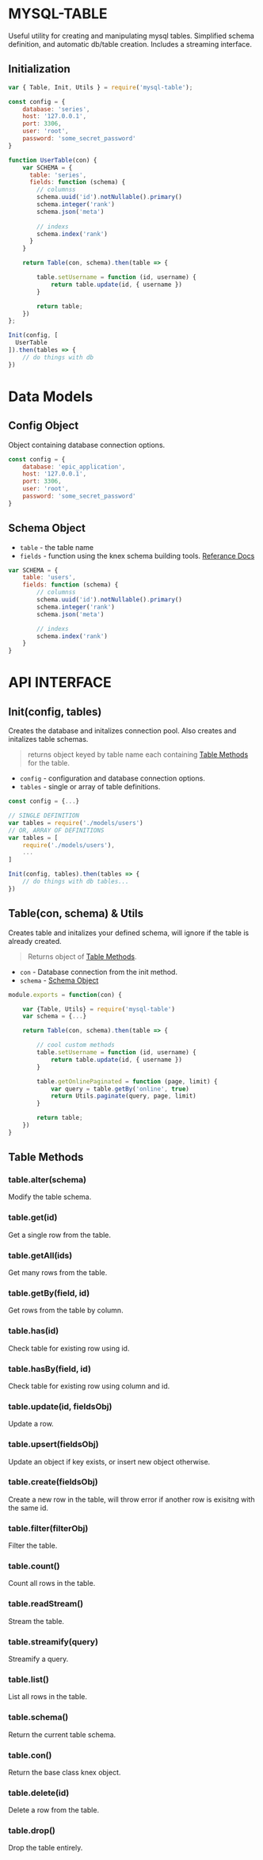 # MYSQL-TABLE
Useful utility for creating and manipulating mysql tables. 
Simplified schema definition, and automatic db/table creation.
Includes a streaming interface.

## Initialization
```js
var { Table, Init, Utils } = require('mysql-table');

const config = {
    database: 'series',
    host: '127.0.0.1',
    port: 3306,
    user: 'root',
    password: 'some_secret_password'
}

function UserTable(con) {
    var SCHEMA = {
      table: 'series',
      fields: function (schema) {
        // columnss
        schema.uuid('id').notNullable().primary()
        schema.integer('rank')
        schema.json('meta')
    
        // indexs
        schema.index('rank')
      }
    }

    return Table(con, schema).then(table => {

        table.setUsername = function (id, username) {
            return table.update(id, { username })
        }

        return table;
    })
};

Init(config, [
  UserTable
]).then(tables => {
    // do things with db
})
```

# Data Models

## Config Object
Object containing database connection options.

```js
const config = {
    database: 'epic_application',
    host: '127.0.0.1',
    port: 3306,
    user: 'root',
    password: 'some_secret_password'
}
```

## Schema Object
* `table` - the table name
* `fields` - function using the knex schema building tools. [Referance Docs](https://knexjs.org/#Schema-Building)

```js
var SCHEMA = {
    table: 'users',
    fields: function (schema) {
        // columnss
        schema.uuid('id').notNullable().primary()
        schema.integer('rank')
        schema.json('meta')

        // indexs
        schema.index('rank')
    }
}
```

# API INTERFACE

## Init(config, tables)
Creates the database and initalizes connection pool. Also creates and initalizes table schemas.
> returns object keyed by table name each containing [Table Methods](#table-methods) for the table.

* `config` - configuration and database connection options.
* `tables` - single or array of table definitions.

```js
const config = {...}

// SINGLE DEFINITION
var tables = require('./models/users')
// OR, ARRAY OF DEFINITIONS
var tables = [
    require('./models/users'),
    ...
]

Init(config, tables).then(tables => {
    // do things with db tables...
})
```

## Table(con, schema) & Utils
Creates table and initalizes your defined schema, will ignore if the table is already created.
> Returns object of [Table Methods](#table-methods).

* `con` - Database connection from the init method.
* `schema` - [Schema Object](#schema-object)

```js
module.exports = function(con) {

    var {Table, Utils} = require('mysql-table')
    var schema = {...}

    return Table(con, schema).then(table => {

        // cool custom methods
        table.setUsername = function (id, username) {
            return table.update(id, { username })
        }

        table.getOnlinePaginated = function (page, limit) {
            var query = table.getBy('online', true)
            return Utils.paginate(query, page, limit)
        }

        return table;
    })
}
```

## Table Methods

### table.alter(schema)
Modify the table schema.
### table.get(id)
Get a single row from the table.
### table.getAll(ids)
Get many rows from the table.
### table.getBy(field, id)
Get rows from the table by column.
### table.has(id)
Check table for existing row using id.
### table.hasBy(field, id)
Check table for existing row using column and id.
### table.update(id, fieldsObj)
Update a row.
### table.upsert(fieldsObj)
Update an object if key exists, or insert new object otherwise.
### table.create(fieldsObj)
Create a new row in the table, will throw error if another row is exisitng with the same id.
### table.filter(filterObj)
Filter the table.
### table.count()
Count all rows in the table.
### table.readStream()
Stream the table.
### table.streamify(query)
Streamify a query.
### table.list()
List all rows in the table.
### table.schema()
Return the current table schema.
### table.con()
Return the base class knex object.
### table.delete(id)
Delete a row from the table.
### table.drop()
Drop the table entirely.
